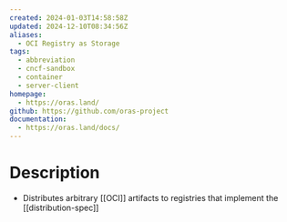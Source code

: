 ```yaml
---
created: 2024-01-03T14:58:58Z
updated: 2024-12-10T08:34:56Z
aliases:
  - OCI Registry as Storage
tags:
  - abbreviation
  - cncf-sandbox
  - container
  - server-client
homepage:
  - https://oras.land/
github: https://github.com/oras-project
documentation:
  - https://oras.land/docs/
---
```

# Description
- Distributes arbitrary [[OCI]] artifacts to registries that implement the [[distribution-spec]]